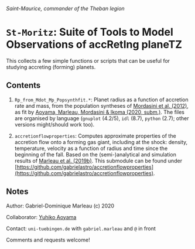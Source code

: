 _Saint-Maurice, commander of the Theban legion_

# `St-Moritz`: Suite of Tools to Model Observations of accRetIng planeTZ

This collects a few simple functions or scripts that can be useful for studying accreting (forming) planets.

## Contents

1. `Rp_from_Mdot_Mp_Popsynthfit.*`: Planet radius as a function of accretion rate and mass, from the population syntheses of [Mordasini et al. (2012)](http://adsabs.harvard.edu/abs/2012A%26A...547A.112M), as fit by [Aoyama, Marleau, Mordasini & Ikoma (2020, subm.)](https://arxiv.org/abs/2011.06608). The files are organised by language (`gnuplot` (4.2/5), `idl` (8.7), `python` (2.7); other versions might/should work too).

1. `accretionflowproperties`: Computes approximate properties of the accretion flow onto a forming gas giant, including at the shock: density, temperature, velocity as a function of radius and time since the beginning of the fall. Based on the (semi-)analytical and simulation results of [Marleau et al. (2019b)](https://ui.adsabs.harvard.edu/abs/2019ApJ...881..144M). This submodule can be found under [https://github.com/gabrielastro/accretionflowproperties](https://github.com/gabrielastro/accretionflowproperties).

## Notes

Author: Gabriel-Dominique Marleau (c) 2020

Collaborator: [Yuhiko Aoyama](http://www.aoyama.saloon.jp/)

Contact: `uni-tuebingen.de` with `gabriel.marleau` and `@` in front

Comments and requests welcome!
